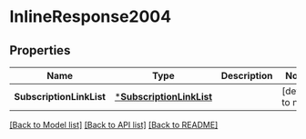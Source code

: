 # InlineResponse2004

## Properties
Name | Type | Description | Notes
------------ | ------------- | ------------- | -------------
**SubscriptionLinkList** | [***SubscriptionLinkList**](SubscriptionLinkList.md) |  | [default to null]

[[Back to Model list]](../README.md#documentation-for-models) [[Back to API list]](../README.md#documentation-for-api-endpoints) [[Back to README]](../README.md)


